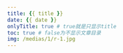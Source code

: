 ```yaml
---
title: {{ title }}
date: {{ date }}
onlyTitle: true # true就是只显示title
toc: true # false为不显示文章目录
img: /medias/1/r-1.jpg
---
```

